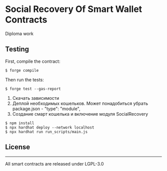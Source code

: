 # **Social Recovery Of Smart Wallet Contracts**

Diploma work 

## **Testing**

First, compile the contract:

```
$ forge compile
```

Then run the tests:

```
$ forge test --gas-report
```

1. Скачать зависимости
2. Деплой необходимых кошельков. Может понадобиться убрать package.json - "type": "module",
3. Создание смарт кошелька и включение модуля SocialRecovery

```
$ npm install
$ npx hardhat deploy --network localhost
$ npx hardhat run run_scripts/main.js
```

## License
-------
All smart contracts are released under LGPL-3.0